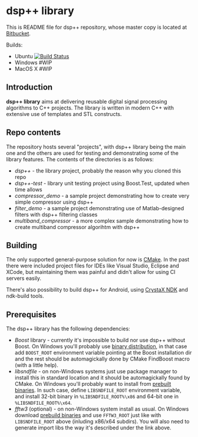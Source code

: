 dsp++ library
===============
This is README file for dsp++ repository, whose master copy is located at
[Bitbucket](https://bitbucket.org/andrzejc/dsp.git).

Builds:

 *  Ubuntu [![Build Status](https://drone.io/bitbucket.org/andrzejc/dsp/status.png)](https://drone.io/bitbucket.org/andrzejc/dsp/latest)
 *  Windows #WIP
 *  MacOS X #WIP

Introduction
------------
**dsp++ library** aims at delivering reusable digital signal processing
algorithms to C++ projects. The library is written in modern C++ with extensive
use of templates and STL constructs.

Repo contents
-------------
The repository hosts several "projects", with dsp++ library being the main one
and the others are used for testing and demonstrating some of the library
features. The contents of the directories is as follows:

 *  *dsp++* - the library project, probably the reason why you cloned this repo
 *  *dsp++-test* - library unit testing project using Boost.Test, updated when
    time allows
 *  *compressor\_demo* - a sample project demonstrating how to create very
    simple compressor using dsp++
 *  *filter\_demo* - a sample project demonstrating use of Matlab-designed
    filters with dsp++ filtering classes
 *  *multiband\_compressor* - a more complex sample demonstrating how to create
    multiband compressor algorihtm with dsp++

Building
--------
The only supported general-purpose solution for now is [CMake](https://cmake.org/). 
In the past there
were included project files for IDEs like Visual Studio, Eclipse and XCode, but
maintaining them was painful and didn't allow for using CI servers easily.

There's also possibility to build dsp++ for Android, using
[CrystaX NDK](https://www.crystax.net/android/ndk)  and
ndk-build tools.

Prerequisites
-------------
The dsp++ library has the following dependencies:

 *  *Boost* library - currently it's impossible to build nor use dsp++ without
    Boost. On Windows you'll probably use
    [binary distribution](https://sourceforge.net/projects/boost/files/boost-binaries/),
    in that case add `BOOST_ROOT` environment variable pointing at the Boost
    installation dir and the rest should be automagickally done by CMake
    FindBoost macro (with a little help).
 *  *libsndfile* - on non-Windows systems just use package manager to install
    this in standard location and it should be automagickally found by CMake. On
    Windows you'll probably want to install from
    [prebuilt binaries](http://www.mega-nerd.com/libsndfile/#Download). In such case,
    define `LIBSNDFILE_ROOT` environment variable, and install 32-bit binary in
    `%LIBSNDFILE_ROOT%\x86` and 64-bit one in `%LIBSNDFILE_ROOT%\x64`.
 *  *fftw3* (optional) - on non-Windows system install as usual. On Windows
    download [prebuild binaries](http://www.fftw.org/install/windows.html) and
    use `FFTW3_ROOT` just like with `LIBSNDFILE_ROOT` above (inluding x86/x64
    subdirs). You will also need to generate import libs the way it's described
    under the link above.
